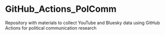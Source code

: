 # GitHub_Actions_PolComm
Repository with materials to collect YouTube and Bluesky data using GitHub Actions for political communication research
